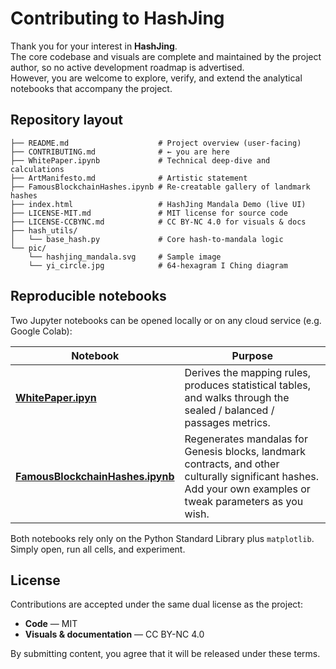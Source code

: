 # Contributing to HashJing

Thank you for your interest in **HashJing**.  
The core codebase and visuals are complete and maintained by the project author, so no active development roadmap is advertised.  
However, you are welcome to explore, verify, and extend the analytical notebooks that accompany the project.

## Repository layout

```text
├── README.md                    # Project overview (user-facing)
├── CONTRIBUTING.md              # ← you are here
├── WhitePaper.ipynb             # Technical deep-dive and calculations
├── ArtManifesto.md              # Artistic statement
├── FamousBlockchainHashes.ipynb # Re-creatable gallery of landmark hashes
├── index.html                   # HashJing Mandala Demo (live UI)
├── LICENSE-MIT.md               # MIT license for source code
├── LICENSE-CCBYNC.md            # CC BY-NC 4.0 for visuals & docs
├── hash_utils/
│   └── base_hash.py             # Core hash-to-mandala logic
└── pic/
    └── hashjing_mandala.svg     # Sample image
    └── yi_circle.jpg            # 64-hexagram I Ching diagram
```

## Reproducible notebooks

Two Jupyter notebooks can be opened locally or on any cloud service (e.g. Google Colab):

| Notebook                         | Purpose                                                                                                                                                      |
| -------------------------------- | ------------------------------------------------------------------------------------------------------------------------------------------------------------ |
| **[WhitePaper.ipyn](./WhitePaper.ipynb)**             | Derives the mapping rules, produces statistical tables, and walks through the sealed / balanced / passages metrics.                                          |
| **[FamousBlockchainHashes.ipynb](./FamousBlockchainHashes.ipynb)** | Regenerates mandalas for Genesis blocks, landmark contracts, and other culturally significant hashes. Add your own examples or tweak parameters as you wish. |

Both notebooks rely only on the Python Standard Library plus `matplotlib`.
Simply open, run all cells, and experiment.

## License

Contributions are accepted under the same dual license as the project:

* **Code** — MIT
* **Visuals & documentation** — CC BY-NC 4.0

By submitting content, you agree that it will be released under these terms.


